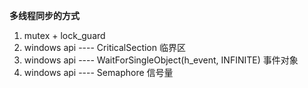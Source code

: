 **多线程同步的方式**

1. mutex + lock_guard
2. windows api  ---- CriticalSection  临界区
3. windows api  ---- WaitForSingleObject(h_event, INFINITE) 事件对象
4. windows api  ---- Semaphore 信号量


